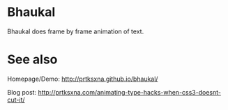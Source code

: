 Bhaukal
=======
Bhaukal does frame by frame animation of text.

See also
========
Homepage/Demo: http://prtksxna.github.io/bhaukal/

Blog post: http://prtksxna.com/animating-type-hacks-when-css3-doesnt-cut-it/
